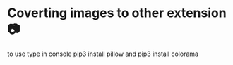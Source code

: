 # Coverting images to other extension 📷

to use type in console pip3 install pillow and pip3 install colorama
